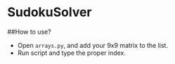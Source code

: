 # SudokuSolver

##How to use?
- Open ``arrays.py``, and add your 9x9 matrix to the list.
- Run script and type the proper index. 
